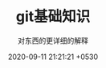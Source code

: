 ---
layout: page
title:  "git基础知识 "
subtitle: "对东西的更详细的解释"
date:   2020-09-11 21:21:21 +0530
categories: ["架构思维与设计模式"]
---